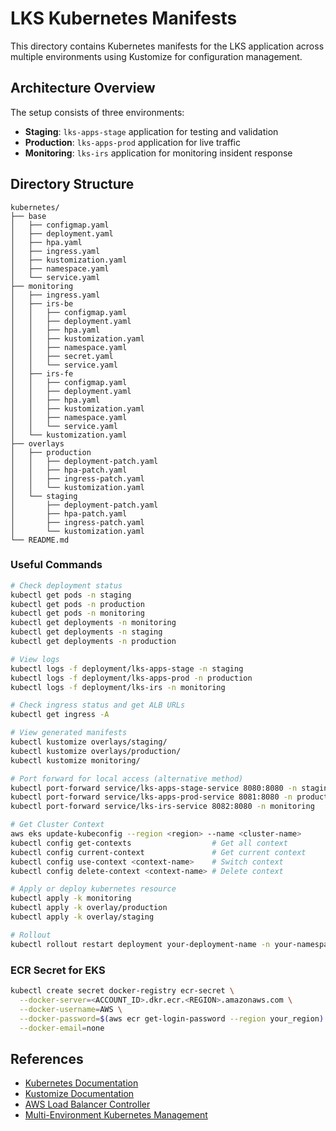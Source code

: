 # LKS Kubernetes Manifests

This directory contains Kubernetes manifests for the LKS application across multiple environments using Kustomize for configuration management.

## Architecture Overview

The setup consists of three environments:
- **Staging**: `lks-apps-stage` application for testing and validation
- **Production**: `lks-apps-prod` application for live traffic
- **Monitoring**: `lks-irs` application for monitoring insident response

## Directory Structure

```
kubernetes/
├── base
│   ├── configmap.yaml
│   ├── deployment.yaml
│   ├── hpa.yaml
│   ├── ingress.yaml
│   ├── kustomization.yaml
│   ├── namespace.yaml
│   └── service.yaml
├── monitoring
│   ├── ingress.yaml
│   ├── irs-be
│   │   ├── configmap.yaml
│   │   ├── deployment.yaml
│   │   ├── hpa.yaml
│   │   ├── kustomization.yaml
│   │   ├── namespace.yaml
│   │   ├── secret.yaml
│   │   └── service.yaml
│   ├── irs-fe
│   │   ├── configmap.yaml
│   │   ├── deployment.yaml
│   │   ├── hpa.yaml
│   │   ├── kustomization.yaml
│   │   ├── namespace.yaml
│   │   └── service.yaml
│   └── kustomization.yaml
├── overlays
│   ├── production
│   │   ├── deployment-patch.yaml
│   │   ├── hpa-patch.yaml
│   │   ├── ingress-patch.yaml
│   │   └── kustomization.yaml
│   └── staging
│       ├── deployment-patch.yaml
│       ├── hpa-patch.yaml
│       ├── ingress-patch.yaml
│       └── kustomization.yaml
└── README.md
```


### Useful Commands

```bash
# Check deployment status
kubectl get pods -n staging
kubectl get pods -n production
kubectl get pods -n monitoring
kubectl get deployments -n monitoring
kubectl get deployments -n staging
kubectl get deployments -n production

# View logs
kubectl logs -f deployment/lks-apps-stage -n staging
kubectl logs -f deployment/lks-apps-prod -n production
kubectl logs -f deployment/lks-irs -n monitoring

# Check ingress status and get ALB URLs
kubectl get ingress -A

# View generated manifests
kubectl kustomize overlays/staging/
kubectl kustomize overlays/production/
kubectl kustomize monitoring/

# Port forward for local access (alternative method)
kubectl port-forward service/lks-apps-stage-service 8080:8080 -n staging
kubectl port-forward service/lks-apps-prod-service 8081:8080 -n production
kubectl port-forward service/lks-irs-service 8082:8080 -n monitoring

# Get Cluster Context
aws eks update-kubeconfig --region <region> --name <cluster-name>
kubectl config get-contexts                  # Get all context
kubectl config current-context               # Get current context
kubectl config use-context <context-name>    # Switch context
kubectl config delete-context <context-name> # Delete context

# Apply or deploy kubernetes resource
kubectl apply -k monitoring
kubectl apply -k overlay/production
kubectl apply -k overlay/staging

# Rollout
kubectl rollout restart deployment your-deployment-name -n your-namespace
```

### ECR Secret for EKS
```bash
kubectl create secret docker-registry ecr-secret \
  --docker-server=<ACCOUNT_ID>.dkr.ecr.<REGION>.amazonaws.com \
  --docker-username=AWS \
  --docker-password=$(aws ecr get-login-password --region your_region) \
  --docker-email=none
```

## References

- [Kubernetes Documentation](https://kubernetes.io/docs/)
- [Kustomize Documentation](https://kustomize.io/)
- [AWS Load Balancer Controller](https://kubernetes-sigs.github.io/aws-load-balancer-controller/)
- [Multi-Environment Kubernetes Management](https://medium.com/@haroldfinch01/multiple-environments-staging-qa-production-etc-with-kubernetes-12ecc87b846a) 